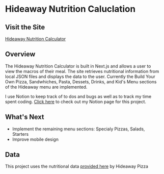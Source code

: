 # Hideaway Nutrition Caluclation

## Visit the Site

[Hideaway Nutrition Calculator](https://hideaway-nutrition-calculator.vercel.app/)

## Overview

The Hideaway Nutrition Calculator is built in Next.js and allows a user to view the macros of their meal. The site retrieves nutritional information from local JSON files and displays the data to the user. Currently the Build Your Own Pizza, Sandwhiches, Pasta, Dessets, Drinks, and Kid's Menu sections of the Hideaway menu are implemented.

I use Notion to keep track of to dos and bugs as well as to track my time spent coding. [Click here](https://dalyn-lambert.notion.site/7c81a0c1639c4b6f91a867dedb75a9cc) to check out my Notion page for this project.

## What's Next

- Implement the remaining menu sections: Specialy Pizzas, Salads, Starters
- Improve mobile design

## Data

This project uses the nutritional data [provided here](https://static1.squarespace.com/static/5cbf5a350cf57df7fb43982e/t/5f9ad90fa72176270b75b14e/1603983632082/Hideaway+Pizza+Nutrition+Information.pdf) by Hideaway Pizza
